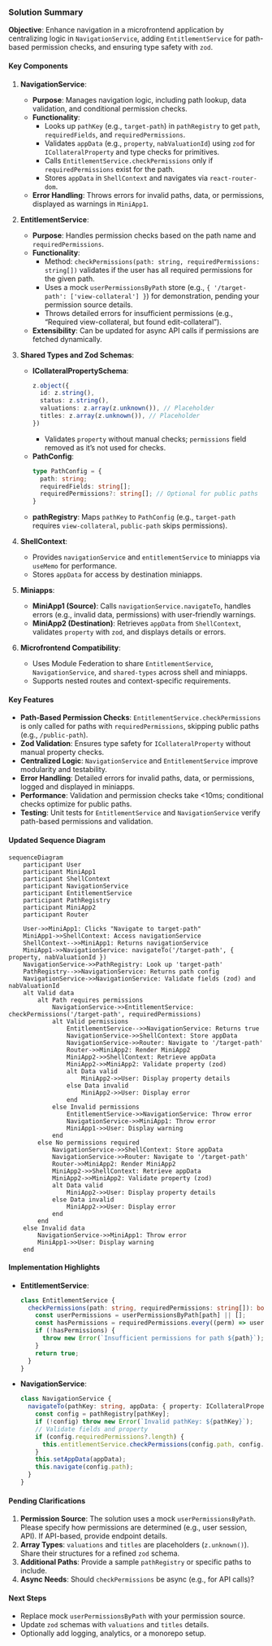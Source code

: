 ### Solution Summary

**Objective**: Enhance navigation in a microfrontend application by centralizing logic in `NavigationService`, adding `EntitlementService` for path-based permission checks, and ensuring type safety with `zod`.

#### Key Components
1. **NavigationService**:
   - **Purpose**: Manages navigation logic, including path lookup, data validation, and conditional permission checks.
   - **Functionality**:
     - Looks up `pathKey` (e.g., `target-path`) in `pathRegistry` to get `path`, `requiredFields`, and `requiredPermissions`.
     - Validates `appData` (e.g., `property`, `nabValuationId`) using `zod` for `ICollateralProperty` and type checks for primitives.
     - Calls `EntitlementService.checkPermissions` only if `requiredPermissions` exist for the path.
     - Stores `appData` in `ShellContext` and navigates via `react-router-dom`.
   - **Error Handling**: Throws errors for invalid paths, data, or permissions, displayed as warnings in `MiniApp1`.

2. **EntitlementService**:
   - **Purpose**: Handles permission checks based on the path name and `requiredPermissions`.
   - **Functionality**:
     - Method: `checkPermissions(path: string, requiredPermissions: string[])` validates if the user has all required permissions for the given path.
     - Uses a mock `userPermissionsByPath` store (e.g., `{ '/target-path': ['view-collateral'] }`) for demonstration, pending your permission source details.
     - Throws detailed errors for insufficient permissions (e.g., “Required view-collateral, but found edit-collateral”).
   - **Extensibility**: Can be updated for async API calls if permissions are fetched dynamically.

3. **Shared Types and Zod Schemas**:
   - **ICollateralPropertySchema**:
     ```typescript
     z.object({
       id: z.string(),
       status: z.string(),
       valuations: z.array(z.unknown()), // Placeholder
       titles: z.array(z.unknown()), // Placeholder
     })
     ```
     - Validates `property` without manual checks; `permissions` field removed as it’s not used for checks.
   - **PathConfig**:
     ```typescript
     type PathConfig = {
       path: string;
       requiredFields: string[];
       requiredPermissions?: string[]; // Optional for public paths
     }
     ```
   - **pathRegistry**: Maps `pathKey` to `PathConfig` (e.g., `target-path` requires `view-collateral`, `public-path` skips permissions).

4. **ShellContext**:
   - Provides `navigationService` and `entitlementService` to miniapps via `useMemo` for performance.
   - Stores `appData` for access by destination miniapps.

5. **Miniapps**:
   - **MiniApp1 (Source)**: Calls `navigationService.navigateTo`, handles errors (e.g., invalid data, permissions) with user-friendly warnings.
   - **MiniApp2 (Destination)**: Retrieves `appData` from `ShellContext`, validates `property` with `zod`, and displays details or errors.

6. **Microfrontend Compatibility**:
   - Uses Module Federation to share `EntitlementService`, `NavigationService`, and `shared-types` across shell and miniapps.
   - Supports nested routes and context-specific requirements.

#### Key Features
- **Path-Based Permission Checks**: `EntitlementService.checkPermissions` is only called for paths with `requiredPermissions`, skipping public paths (e.g., `/public-path`).
- **Zod Validation**: Ensures type safety for `ICollateralProperty` without manual property checks.
- **Centralized Logic**: `NavigationService` and `EntitlementService` improve modularity and testability.
- **Error Handling**: Detailed errors for invalid paths, data, or permissions, logged and displayed in miniapps.
- **Performance**: Validation and permission checks take <10ms; conditional checks optimize for public paths.
- **Testing**: Unit tests for `EntitlementService` and `NavigationService` verify path-based permissions and validation.

#### Updated Sequence Diagram
```mermaid
sequenceDiagram
    participant User
    participant MiniApp1
    participant ShellContext
    participant NavigationService
    participant EntitlementService
    participant PathRegistry
    participant MiniApp2
    participant Router

    User->>MiniApp1: Clicks "Navigate to target-path"
    MiniApp1->>ShellContext: Access navigationService
    ShellContext-->>MiniApp1: Returns navigationService
    MiniApp1->>NavigationService: navigateTo('/target-path', { property, nabValuationId })
    NavigationService->>PathRegistry: Look up 'target-path'
    PathRegistry-->>NavigationService: Returns path config
    NavigationService->>NavigationService: Validate fields (zod) and nabValuationId
    alt Valid data
        alt Path requires permissions
            NavigationService->>EntitlementService: checkPermissions('/target-path', requiredPermissions)
            alt Valid permissions
                EntitlementService-->>NavigationService: Returns true
                NavigationService->>ShellContext: Store appData
                NavigationService->>Router: Navigate to '/target-path'
                Router->>MiniApp2: Render MiniApp2
                MiniApp2->>ShellContext: Retrieve appData
                MiniApp2->>MiniApp2: Validate property (zod)
                alt Data valid
                    MiniApp2->>User: Display property details
                else Data invalid
                    MiniApp2->>User: Display error
                end
            else Invalid permissions
                EntitlementService->>NavigationService: Throw error
                NavigationService->>MiniApp1: Throw error
                MiniApp1->>User: Display warning
            end
        else No permissions required
            NavigationService->>ShellContext: Store appData
            NavigationService->>Router: Navigate to '/target-path'
            Router->>MiniApp2: Render MiniApp2
            MiniApp2->>ShellContext: Retrieve appData
            MiniApp2->>MiniApp2: Validate property (zod)
            alt Data valid
                MiniApp2->>User: Display property details
            else Data invalid
                MiniApp2->>User: Display error
            end
        end
    else Invalid data
        NavigationService->>MiniApp1: Throw error
        MiniApp1->>User: Display warning
    end
```

#### Implementation Highlights
- **EntitlementService**:
  ```typescript
  class EntitlementService {
    checkPermissions(path: string, requiredPermissions: string[]): boolean {
      const userPermissions = userPermissionsByPath[path] || [];
      const hasPermissions = requiredPermissions.every((perm) => userPermissions.includes(perm));
      if (!hasPermissions) {
        throw new Error(`Insufficient permissions for path ${path}`);
      }
      return true;
    }
  }
  ```
- **NavigationService**:
  ```typescript
  class NavigationService {
    navigateTo(pathKey: string, appData: { property: ICollateralProperty; nabValuationId?: string }) {
      const config = pathRegistry[pathKey];
      if (!config) throw new Error(`Invalid pathKey: ${pathKey}`);
      // Validate fields and property
      if (config.requiredPermissions?.length) {
        this.entitlementService.checkPermissions(config.path, config.requiredPermissions);
      }
      this.setAppData(appData);
      this.navigate(config.path);
    }
  }
  ```

#### Pending Clarifications
1. **Permission Source**: The solution uses a mock `userPermissionsByPath`. Please specify how permissions are determined (e.g., user session, API). If API-based, provide endpoint details.
2. **Array Types**: `valuations` and `titles` are placeholders (`z.unknown()`). Share their structures for a refined `zod` schema.
3. **Additional Paths**: Provide a sample `pathRegistry` or specific paths to include.
4. **Async Needs**: Should `checkPermissions` be async (e.g., for API calls)?

#### Next Steps
- Replace mock `userPermissionsByPath` with your permission source.
- Update `zod` schemas with `valuations` and `titles` details.
- Optionally add logging, analytics, or a monorepo setup.
